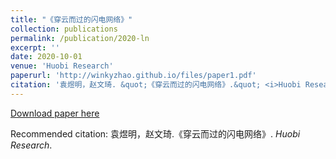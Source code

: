 ```yaml
---
title: "《穿云而过的闪电网络》"
collection: publications
permalink: /publication/2020-ln
excerpt: ''
date: 2020-10-01
venue: 'Huobi Research'
paperurl: 'http://winkyzhao.github.io/files/paper1.pdf'
citation: '袁煜明，赵文琦. &quot;《穿云而过的闪电网络》.&quot; <i>Huobi Research</i>.'
---
```


[Download paper here](http://winkyzhao.github.io/files/paper1.pdf)

Recommended citation: 袁煜明，赵文琦.《穿云而过的闪电网络》. <i>Huobi Research</i>.
